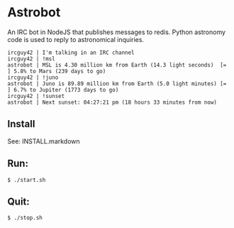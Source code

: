 # Astrobot

An IRC bot in NodeJS that publishes messages to redis. Python astronomy code is 
used to reply to astronomical inquiries.

    ircguy42 | I'm talking in an IRC channel
    ircguy42 | !msl
    astrobot | MSL is 4.30 million km from Earth (14.3 light seconds)  [=         ] 5.8% to Mars (239 days to go)
    ircguy42 | !juno
    astrobot | Juno is 89.89 million km from Earth (5.0 light minutes) [=         ] 6.7% to Jupiter (1773 days to go)
    ircguy42 | !sunset
    astrobot | Next sunset: 04:27:21 pm (18 hours 33 minutes from now)

## Install

See: INSTALL.markdown

## Run:

    $ ./start.sh

## Quit:

    $ ./stop.sh

